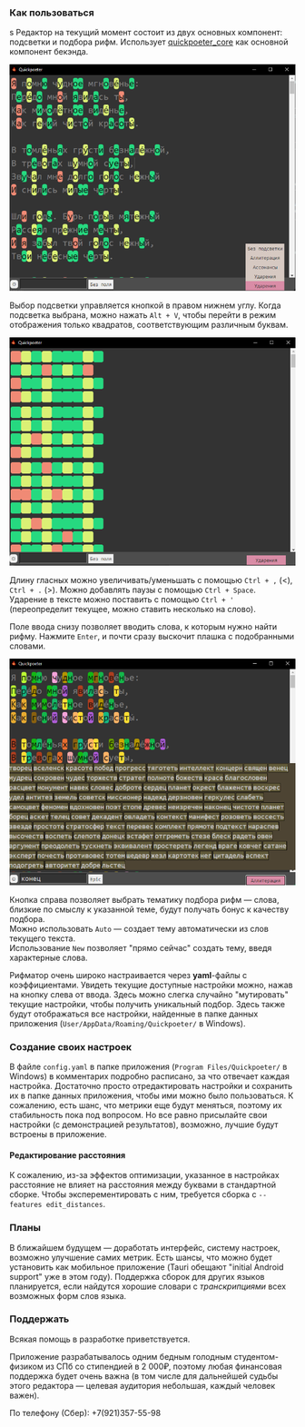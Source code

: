 ### Как пользоваться
s
Редактор на текущий момент состоит из двух основных компонент: подсветки и подбора рифм. Использует [quickpoeter_core](https://github.com/sitandr/quickpoeter_core) как основной компонент бекэнда.

![Общий вид](img_for_readme/general.png)

Выбор подсветки управляется кнопкой в правом нижнем углу. Когда подсветка выбрана, можно нажать `Alt + V`,
чтобы перейти в режим отображения только квадратов, соответствующим различным буквам.

![Квадратный вид](img_for_readme/block_view.png)

Длину гласных можно увеличивать/уменьшать с помощью `Ctrl + ,` (<), `Ctrl + .` (>). Можно добавлять паузы с помощью `Ctrl + Space`.
Ударение в тексте можно поставить с помощью `Ctrl + '` (переопределит текущее, можно ставить несколько на слово).

Поле ввода снизу позволяет вводить слова, к которым нужно найти рифму. Нажмите `Enter`, и почти сразу выскочит плашка с подобранными словами.

![Подбор рифм](img_for_readme/epic_end.png)

Кнопка справа позволяет выбрать тематику подбора рифм — слова, близкие по смыслу к указанной теме, будут получать бонус к качеству подбора.  
Можно использовать `Auto` — создает тему автоматически из слов текущего текста.  
Использование `New` позволяет "прямо сейчас" создать тему, введя характерные слова.

Рифматор очень широко настраивается через **yaml**-файлы с коэффициентами. Увидеть текущие доступные настройки можно, нажав на кнопку слева от ввода. Здесь можно слегка случайно "мутировать" текущие настройки, чтобы получить уникальный подбор. Здесь также будут отображаться все настройки, найденные в папке данных приложения (`User/AppData/Roaming/Quickpoeter/` в Windows).

### Создание своих настроек

В файле `config.yaml` в папке приложения (`Program Files/Quickpoeter/` в Windows) в комментарих подробно расписано, за что отвечает каждая настройка. Достаточно просто отредактировать настройки и сохранить их в папке данных приложения, чтобы ими можно было пользоваться. К сожалению, есть шанс, что метрики еще будут меняться, поэтому их стабильность пока под вопросом. Но все равно присылайте свои настройки (с демонстрацией результатов), возможно, лучшие будут встроены в приложение.

#### Редактирование расстояния

К сожалению, из-за эффектов оптимизации, указанное в настройках расстояние не влияет на расстояния между буквами в стандартной сборке. Чтобы эксперементировать с ним, требуется сборка с `--features edit_distances`.

### Планы

В ближайшем будущем — доработать интерфейс, систему настроек, возможно улучшение самих метрик. Есть шансы, что можно будет установить как мобильное приложение (Tauri обещают "initial Android support" уже в этом году). Поддержка сборок для других языков планируется, если найдутся хорошие словари с *транскрипциями* всех возможных форм слов языка.

### Поддержать

Всякая помощь в разработке приветствуется.

Приложение разрабатывалось одним бедным голодным студентом-физиком из СПб со стипендией в 2 000₽, поэтому любая финансовая поддержка будет очень важна (в том числе для дальнейшей судьбы этого редактора — целевая аудитория небольшая, каждый человек важен).

По телефону (Сбер): +7(921)357-55-98
